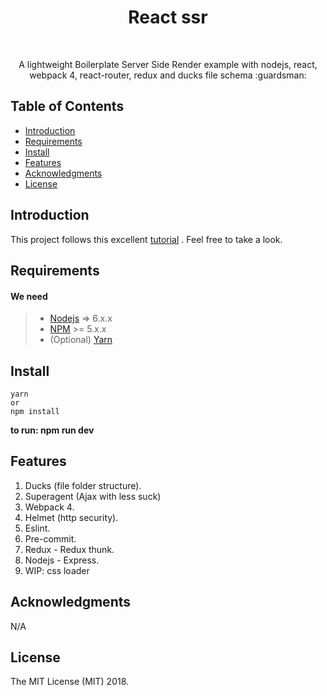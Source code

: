 
<h1 align="center"> React ssr </h1> <br>
<p align="center">
A lightweight Boilerplate Server Side Render example with nodejs, react, webpack 4, react-router, redux and ducks file schema  :guardsman:
</p>

## Table of Contents

- [Introduction](#introduction)
- [Requirements](#requirements)
- [Install](#install)
- [Features](#features)
- [Acknowledgments](#acknowledgments)
- [License](#license)

## Introduction

This project follows this excellent [tutorial](https://medium.freecodecamp.org/demystifying-reacts-server-side-render-de335d408fe4)  . Feel free to take a look.

## Requirements

#### <i class="icon-list"></i> We need

> - [Nodejs](https://nodejs.org/en/) => 6.x.x
> - [NPM](https://www.npmjs.com/) >= 5.x.x 
> - (Optional) [Yarn](https://yarnpkg.com/en/)

## Install

```
yarn
or
npm install
```
**to run: npm run dev**

## Features

 1. Ducks (file folder structure).
 2. Superagent (Ajax with less suck)
 3. Webpack 4.
 4. Helmet (http security).
 5. Eslint.
 6. Pre-commit.
 7. Redux - Redux thunk.
 8. Nodejs - Express.
 9. WIP: css loader

## Acknowledgments

N/A

## License
The MIT License (MIT) 2018.

